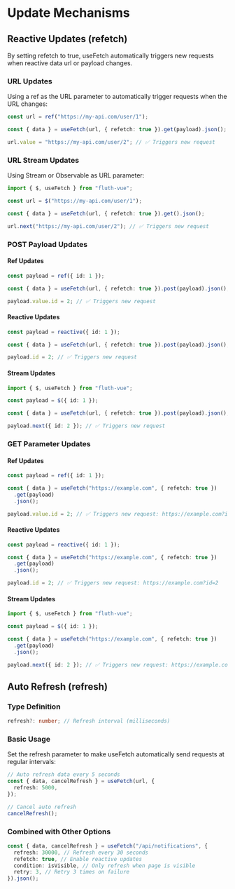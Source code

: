 # Update Mechanisms

## Reactive Updates (refetch)

By setting refetch to true, useFetch automatically triggers new requests when reactive data url or payload changes.

### URL Updates

Using a ref as the URL parameter to automatically trigger requests when the URL changes:

```ts
const url = ref("https://my-api.com/user/1");

const { data } = useFetch(url, { refetch: true }).get(payload).json();

url.value = "https://my-api.com/user/2"; // ✅ Triggers new request
```

### URL Stream Updates

Using Stream or Observable as URL parameter:

```ts
import { $, useFetch } from "fluth-vue";

const url = $("https://my-api.com/user/1");

const { data } = useFetch(url, { refetch: true }).get().json();

url.next("https://my-api.com/user/2"); // ✅ Triggers new request
```

### POST Payload Updates

#### Ref Updates

```ts
const payload = ref({ id: 1 });

const { data } = useFetch(url, { refetch: true }).post(payload).json();

payload.value.id = 2; // ✅ Triggers new request
```

#### Reactive Updates

```ts
const payload = reactive({ id: 1 });

const { data } = useFetch(url, { refetch: true }).post(payload).json();

payload.id = 2; // ✅ Triggers new request
```

#### Stream Updates

```ts
import { $, useFetch } from "fluth-vue";

const payload = $({ id: 1 });

const { data } = useFetch(url, { refetch: true }).post(payload).json();

payload.next({ id: 2 }); // ✅ Triggers new request
```

### GET Parameter Updates

#### Ref Updates

```ts
const payload = ref({ id: 1 });

const { data } = useFetch("https://example.com", { refetch: true })
  .get(payload)
  .json();

payload.value.id = 2; // ✅ Triggers new request: https://example.com?id=2
```

#### Reactive Updates

```ts
const payload = reactive({ id: 1 });

const { data } = useFetch("https://example.com", { refetch: true })
  .get(payload)
  .json();

payload.id = 2; // ✅ Triggers new request: https://example.com?id=2
```

#### Stream Updates

```ts
import { $, useFetch } from "fluth-vue";

const payload = $({ id: 1 });

const { data } = useFetch("https://example.com", { refetch: true })
  .get(payload)
  .json();

payload.next({ id: 2 }); // ✅ Triggers new request: https://example.com?id=2
```

## Auto Refresh (refresh)

### Type Definition

```typescript
refresh?: number; // Refresh interval (milliseconds)
```

### Basic Usage

Set the refresh parameter to make useFetch automatically send requests at regular intervals:

```ts
// Auto refresh data every 5 seconds
const { data, cancelRefresh } = useFetch(url, {
  refresh: 5000,
});

// Cancel auto refresh
cancelRefresh();
```

### Combined with Other Options

```ts
const { data, cancelRefresh } = useFetch("/api/notifications", {
  refresh: 30000, // Refresh every 30 seconds
  refetch: true, // Enable reactive updates
  condition: isVisible, // Only refresh when page is visible
  retry: 3, // Retry 3 times on failure
}).json();
```
